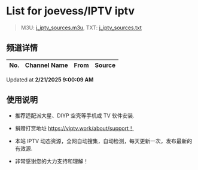 # List for **joevess/IPTV iptv**

> M3U: [j_iptv_sources.m3u](./j_iptv_sources.m3u ), TXT: [j_iptv_sources.txt](./txt/j_iptv_sources.txt )

## 频道详情

| No. | Channel Name | From | Source |
| --- | ------------ | ---- | ------ |


Updated at **2/21/2025 9:00:09 AM**

## 使用说明

- 推荐适配派大星、DIYP 空壳等手机或 TV 软件安装.

- 捐赠打赏地址 <https://viptv.work/about/support！>

- 本站 IPTV 动态资源，全网自动搜集，自动检测，每天更新一次，发布最新的有效源.

- 非常感谢您的大力支持和理解！
